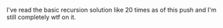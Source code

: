 I've read the basic recursion solution like 20 times as of this push and I'm still completely wtf on it.